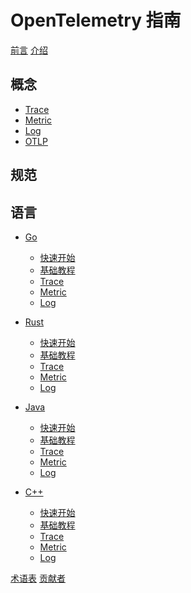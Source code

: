 # OpenTelemetry 指南 

[前言](../README.md)
[介绍]()

## 概念

- [Trace]()
- [Metric]()
- [Log]()
- [OTLP]()

## 规范

## 语言

- [Go]()
  - [快速开始]()
  - [基础教程]()
  - [Trace]()
  - [Metric]()
  - [Log]()

- [Rust]()
  - [快速开始]()
  - [基础教程]()
  - [Trace]()
  - [Metric]()
  - [Log]()

- [Java]()
  - [快速开始]()
  - [基础教程]()
  - [Trace]()
  - [Metric]()
  - [Log]()

- [C++]()
  - [快速开始]()
  - [基础教程]()
  - [Trace]()
  - [Metric]()
  - [Log]()

[术语表]()
[贡献者]()
